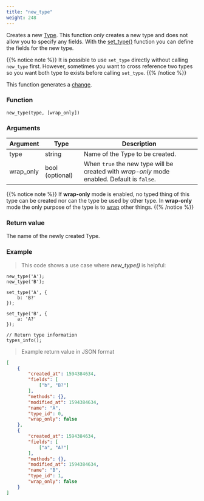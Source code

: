 ```yaml
---
title: "new_type"
weight: 248
---
```


Creates a new [Type](../../overview/type). This function *only* creates a new type
and does not allow you to specify any fields. With the [set_type()](../set_type) function
you can define the fields for the new type.

{{% notice note %}}
It is possible to use `set_type` directly without calling `new_type` first. However, sometimes
you want to cross reference two types so you want both type to exists before calling `set_type`.
{{% /notice %}}

This function generates a [change](../../overview/changes).

### Function

`new_type(type, [wrap_only])`

### Arguments

Argument | Type | Description
-------- | ---- | -----------
type | string | Name of the Type to be created.
wrap_only | bool (optional) | When `true` the new type will be created with *wrap-only* mode enabled. Default is `false`.

{{% notice note %}}
If **wrap-only** mode is enabled, no typed thing of this type can be
created nor can the type be used by other type. In **wrap-only** mode the only purpose of the type is to [wrap](../../data-types/thing/wrap) other things.
{{% /notice %}}

### Return value

The name of the newly created Type.

### Example

> This code shows a use case where ***new_type()*** is helpful:

```thingsdb,should_pass
new_type('A');
new_type('B');

set_type('A', {
    b: 'B?'
});

set_type('B', {
    a: 'A?'
});

// Return type information
types_info();
```

> Example return value in JSON format

```json
[
    {
        "created_at": 1594384634,
        "fields": [
            ["b", "B?"]
        ],
        "methods": {},
        "modified_at": 1594384634,
        "name": "A",
        "type_id": 0,
        "wrap_only": false
    },
    {
        "created_at": 1594384634,
        "fields": [
            ["a", "A?"]
        ],
        "methods": {},
        "modified_at": 1594384634,
        "name": "B",
        "type_id": 1,
        "wrap_only": false
    }
]
```
